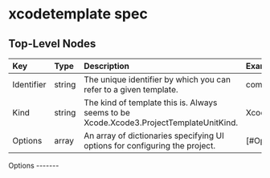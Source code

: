 xcodetemplate spec
==================

Top-Level Nodes
---------------

| Key        | Type   | Description | Example  |
|:---------- |:-------|:----------- |:-------- |
| Identifier | string | The unique identifier by which you can refer to a given template. | com.nimbuskit.template.nimbuskitBase
| Kind | string | The kind of template this is. Always seems to be Xcode.Xcode3.ProjectTemplateUnitKind. | Xcode.Xcode3.ProjectTemplateUnitKind
| Options | array | An array of dictionaries specifying UI options for configuring the project. | [#Options][Options]


<a name="Options"/>
Options
-------



